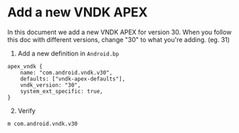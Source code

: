 # Add a new VNDK APEX

In this document we add a new VNDK APEX for version 30. When you follow this doc with different versions,
change "30" to what you're adding. (eg. 31)

1. Add a new definition in `Android.bp`

```
apex_vndk {
    name: "com.android.vndk.v30",
    defaults: ["vndk-apex-defaults"],
    vndk_version: "30",
    system_ext_specific: true,
}
```

2. Verify

```
m com.android.vndk.v30
```
